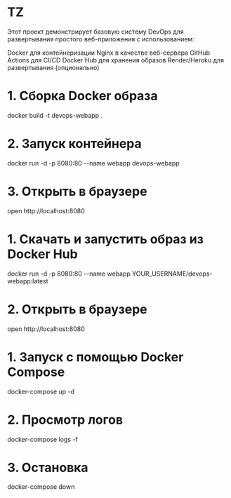 # TZ
Этот проект демонстрирует базовую систему DevOps для развертывания простого веб-приложения с использованием:

Docker для контейнеризации
Nginx в качестве веб-сервера
GitHub Actions для CI/CD
Docker Hub для хранения образов
Render/Heroku для развертывания (опционально)

# 1. Сборка Docker образа
docker build -t devops-webapp .

# 2. Запуск контейнера
docker run -d -p 8080:80 --name webapp devops-webapp

# 3. Открыть в браузере
open http://localhost:8080

# 1. Скачать и запустить образ из Docker Hub
docker run -d -p 8080:80 --name webapp YOUR_USERNAME/devops-webapp:latest

# 2. Открыть в браузере
open http://localhost:8080

# 1. Запуск с помощью Docker Compose
docker-compose up -d

# 2. Просмотр логов
docker-compose logs -f

# 3. Остановка
docker-compose down
